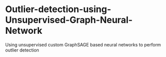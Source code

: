 # Outlier-detection-using-Unsupervised-Graph-Neural-Network
Using unsupervised custom GraphSAGE based neural networks to perform outlier detection
